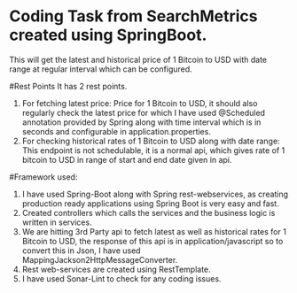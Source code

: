# Coding Task from SearchMetrics created using SpringBoot.
This will get the latest and historical price of 1 Bitcoin to USD with date range at regular interval which can be configured.

#Rest Points
It has 2 rest points.
1. For fetching latest price: Price for 1 Bitcoin to USD, it should also regularly check the latest price for which 
I have used @Scheduled annotation provided by Spring along with time interval which is in seconds and configurable in application.properties.
2. For checking historical rates of 1 Bitcoin to USD along with date range: This endpoint is not schedulable, it is a normal api, 
which gives rate of 1 bitcoin to USD in range of start and end date given in api.

#Framework used:
1. I have used Spring-Boot along with Spring rest-webservices, as creating production ready applications using Spring Boot is very easy and 
fast.
2. Created controllers which calls the services and the business logic is written in services.
3. We are hitting 3rd Party api to fetch latest as well as historical rates for 1 Bitcoin to USD, the response of this api is in
application/javascript so to convert this in Json, I have used MappingJackson2HttpMessageConverter.
4. Rest web-services are created using RestTemplate.
5. I have used Sonar-Lint to check for any coding issues.

